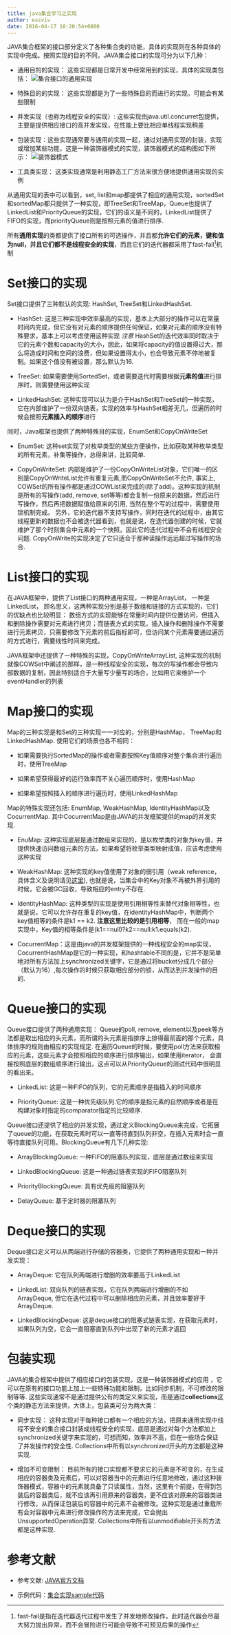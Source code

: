 ```yaml
---
title: java集合学习之实现
author: essviv
date: 2016-04-17 10:20:54+0800
---
```


JAVA集合框架的接口部分定义了各种集合类的功能，具体的实现则在各种具体的实现中完成。按照实现的目的不同，JAVA集合接口的实现可分为以下几种：

* 通用目的的实现： 这些实现都是日常开发中经常用到的实现，具体的实现类包括：
![集合接口的通用实现](https://raw.githubusercontent.com/Essviv/images/master/general-purpose-implement.png)

* 特殊目的的实现： 这些实现都是为了一些特殊目的而进行的实现，可能会有某些限制

* 并发实现（也称为线程安全的实现）: 这些实现由java.util.concurret包提供，主要是提供相应接口的高并发实现，在性能上要比相应单线程实现稍差

* 包装实现：这些实现通常要与通用的实现一起，通过对通用实现的封装，实现或增加某些功能，这是一种装饰器模式的实现，装饰器模式的结构图如下所示： 
![装饰器模式](https://raw.githubusercontent.com/Essviv/images/master/decorator-pattern.png)

* 工具类实现： 这类实现通常是利用静态工厂方法来很方便地提供通用实现的实例

从通用实现的表中可以看到，set, list和map都提供了相应的通用实现，sortedSet和sortedMap都只提供了一种实现，即TreeSet和TreeMap，Queue也提供了LinkedList和PriorityQueue的实现，它们的语义是不同的，LinkedList提供了FIFO的实现，而priorityQueue则是按照元素的值进行排序.

所有**通用实现**的类都提供了接口所有的可选操作，并且都**允许它们的元素，键和值为null，并且它们都不是线程安全的实现**，而且它们的迭代器都采用了fast-fail[^1]机制

# Set接口的实现

Set接口提供了三种默认的实现: HashSet, TreeSet和LinkedHashSet. 

* HashSet: 这是三种实现中效率最高的实现，基本上大部分的操作可以在常量时间内完成，但它没有对元素的顺序提供任何保证，如果对元素的顺序没有特殊要求，基本上可以考虑使用这种实现
*注意* HashSet的迭代效率同时取决于它的元素个数和capacity的大小，因此，如果将capacity的值设置得过大，那么将造成时间和空间的浪费，但如果设置得太小，也会导致元素不停地被复制。如果这个值没有被设置，那么默认为16.

* TreeSet: 如果需要使用SortedSet，或者需要迭代时需要根据**元素的值**进行排序时，则需要使用这种实现

* LinkedHashSet: 这种实现可以认为是介于HashSet和TreeSet的一种实现，它在内部维护了一份双向链表，实现的效率与HashSet相差无几，但遍历的时候会按照**元素插入的顺序**进行

同时，Java框架也提供了两种特殊目的实现，EnumSet和CopyOnWriteSet

* EnumSet: 这种set实现了对枚举类型的某些方便操作，比如获取某种枚举类型的所有元素，补集等操作，总得来讲，比较简单.

* CopyOnWriteSet: 内部是维护了一份CopyOnWriteList对象，它们唯一的区别是CopyOnWriteList允许有重复元素,而CopyOnWriteSet不允许, 事实上, COWSet的所有操作都是通过COWList来完成的(除了add)。这种实现的机制是所有的写操作(add, remove, set等等)都会复制一份原来的数据，然后进行写操作，然后再把数据赋值给原来的引用, 当然在整个写的过程中，需要使用锁机制完成。 另外，它的迭代器不支持写操作，同时在迭代的过程中，由其它线程更新的数据也不会被迭代器看到，也就是说，在迭代器创建的时候，它就维护了那个时刻集合中元素的一个快照，因此它的迭代过程中不会有线程安全问题. CopyOnWrite的实现决定了它只适合于那种读操作远远超过写操作的场合.

# List接口的实现

在JAVA框架中，提供了List接口的两种通用实现，一种是ArrayList， 一种是LinkedList， 顾名思义，这两种实现分别是基于数组和链接的方式实现的，它们的优缺点也比较明显： 数组方式的实现能够在常量时间内提供位置访问，但插入和删除操作需要对元素进行拷贝；而链表方式的实现，插入操作和删除操作不需要进行元素拷贝，只需要修改下元素的前后指标即可，但访问某个元素需要通过遍历的方式进行，需要线性时间来完成。

JAVA框架中还提供了一种特殊的实现，CopyOnWriteArrayList, 这种实现的机制就像COWSet中阐述的那样，是一种线程安全的实现，每次的写操作都会导致内部数据的复制，因此特别适合于大量写少量写的场合，比如用它来维护一个eventHandler的列表

# Map接口的实现

Map的三种实现是和Set的三种实现一一对应的，分别是HashMap， TreeMap和LinkedHashMap. 使用它们的场景也各不相同：

* 如果需要执行SortedMap的操作或者需要按照Key值顺序对整个集合进行遍历时，使用TreeMap

* 如果希望获得最好的运行效率而不关心遍历顺序时，使用HashMap

* 如果希望按照插入的顺序进行遍历时，使用LinkedHashMap

Map的特殊实现还包括: EnumMap, WeakHashMap, IdentityHashMap以及CocurrentMap. 其中CocurrentMap是由JAVA的并发框架提供的map的并发实现.

* EnuMap: 这种实现底层是通过数组来实现的，是以枚举类的对象为key值，并提供快速访问数组元素的方法，如果希望将枚举类型映射成值，应该考虑使用这种实现

* WeakHashMap: 这种实现的key值使用了对象的弱引用（weak reference，具体含义及说明请见[这里](http://essviv.github.io/2016/04/16/reference-types-in-java/)), 也就是说，当集合中的Key对象不再被外界引用的时候，它会被GC回收，导致相应的entry不存在. 

* IdentityHashMap: 这种类型的实现是使用引用相等性来替代对象相等性，也就是说，它可以允许存在重复的key值，在identityHashMap中，判断两个key值相等的条件是k1 == k2. **注意这里比较的是引用相等**， 而在一般的map实现中，Key值的相等条件是(k1==null)?k2==null:k1.equals(k2). 

* CocurrentMap：这是由java的并发框架提供的一种线程安全的map实现，CocurrentHashMap是它的一种实现，和hashtable不同的是，它并不是简单地对所有方法加上synchronized关键字，它是通过将bucket分成几个部分（默认为16）,每次操作的时候只获取相应部分的锁，从而达到并发操作的目的.

# Queue接口的实现

Queue接口提供了两种通用实现： Queue的poll, remove, element以及peek等方法都是取出相应的头元素，而所谓的头元素是指排序上排得最前面的那个元素，具体排序的规则由相应的实现规定. 在遍历Queue的时候，要使用poll方法来获取相应的元素，这些元素才会按照相应的顺序进行排序输出，如果使用iterator， 会直接按照底层的数组顺序进行输出，这点可以从PriorityQueue的测试代码中很明显的看出来。

* LinkedList: 这是一种FIFO的队列，它的元素顺序是指插入的时间顺序

* PriorityQueue: 这是一种优先级队列.它的顺序是指元素的自然顺序或者是在构建对象时指定的comparator指定的比较顺序.

Queue接口还提供了相应的并发实现，通过定义BlockingQueue来完成，它拓展了queue的功能，在获取元素时可以一直等待直到队列非空，在插入元素时会一直等待直接队列可用。BlockingQueue有几下几种实现:

* ArrayBlockingQueue: 一种FIFO的阻塞队列实现，底层是通过数组来实现

* LinkedBlockingQueue: 这是一种通过链表实现的FIFO阻塞队列

* PriorityBlockingQueue: 具有优先级的阻塞队列

* DelayQueue: 基于定时器的阻塞队列

# Deque接口的实现

Deque接口定义可以从两端进行存储的容器类，它提供了两种通用实现和一种并发实现：

* ArrayDeque: 它在队列两端进行增删的效率要高于LinkedList

* LinkedList: 双向队列的链表实现，它在队列两端进行增删的不如ArrayDeque, 但它在迭代过程中可以删除相应的元素，并且效率要好于ArrayDeque.

* LinkedBlockingDeque: 这是deque接口的阻塞式链表实现，在获取元素时，如果队列为空，它会一直阻塞直到队列中出现了新的元素才返回

# 包装实现

JAVA的集合框架中提供了相应接口的包装实现，这是一种装饰器模式的应用 ，它可以在原有的接口功能上加上一些特殊功能和限制，比如同步机制，不可修改的限制等等. 这些实现通常不是通过提供公有的类定义来实现，而是通过**collections**这个类的静态方法来提供，大体上，包装类可分为两大类：

* 同步实现： 这种实现对于每种接口都有一个相应的方法，把原来通用实现中线程不安全的集合接口封装成线程安全的实现，底层是通过对每个方法都加上synchronized关键字来实现的，可想而知，效率并不高，但在一些场合保证了并发操作的安全性. Collections中所有以synchronized开头的方法都是这种实现.

* 增加不可变限制： 目前所有的接口实现都不要求它的元素是不可变的，在生成相应的容器类及元素后，可以对容器当中的元素进行任意地修改，通过这种装饰器模式，容器中的元素就具备了只读属性，当然，这里有个前提，在得到包装后的容器类后，就不应该再引用原来的容器类，更不应该对原来的容器类进行修改，从而保证包装后的容器中的元素不会被修改。这种实现是通过重载所有会对容器中元素进行修改操作的方法来完成，它会抛出UnsupportedOperation异常. Collections中所有以unmodifiable开头的方法都是这种实现.

[^1]: fast-fail是指在迭代器迭代过程中发生了并发地修改操作，此时迭代器会尽最大努力抛出异常，而不会冒险进行可能会导致不可预见后果的操作

# 参考文献

* 参考文献: [JAVA官方文档](http://docs.oracle.com/javase/tutorial/collections/implementations/index.html)

* 示例代码：[集合实现sample代码](https://github.com/Essviv/collections) 